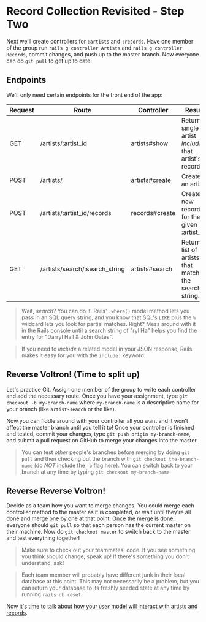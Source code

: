 # Record Collection Revisited - Step Two

Next we'll create controllers for `:artists` and `:records`. Have one member of the group run `rails g controller Artists` and `rails g controller Records`, commit changes, and push up to the master branch. Now everyone can do `git pull` to get up to date.

## Endpoints

We'll only need certain endpoints for the front end of the app:

| Request | Route | Controller | Result |
| --- | --- | --- | --- |
| GET | /artists/:artist_id | artists#show | Return a single artist *including* that artist's records. |
| POST | /artists/ | artists#create | Create an artist. |
| POST | /artists/:artist_id/records | records#create | Create a new record for the given :artist_id. |
| GET | /artists/search/:search_string | artists#search | Return a list of artists that match the search string. |

>Wait, *search*? You can do it. Rails' `.where()` model method lets you pass in an SQL query string, and you know that SQL's `LIKE` plus the `%` wildcard lets you look for partial matches. Right? Mess around with it in the Rails console until a search string of "ryl Ha" helps you find the entry for "Darryl Hall & John Oates".

>If you need to *include* a related model in your JSON response, Rails makes it easy for you with the `include:` keyword.

## Reverse Voltron! (Time to split up)

Let's practice Git. Assign one member of the group to write each controller and add the necessary route. Once you have your assignment, type `git checkout -b my-branch-name` where `my-branch-name` is a descriptive name for your branch (like `artist-search` or the like).

Now you can fiddle around with your controller all you want and it won't affect the master branch until you tell it to! Once your controller is finished and tested, commit your changes, type `git push origin my-branch-name`, and submit a pull request on GitHub to merge your changes into the master.

>You can test *other* people's branches before merging by doing `git pull` and then checking out the branch with `git checkout the-branch-name` (do *NOT* include the `-b` flag here). You can switch back to your branch at any time by typing `git checkout my-branch-name`.

## Reverse Reverse Voltron!

Decide as a team how you want to merge changes. You could merge each controller method to the master as it is completed, or wait until they're all done and merge one by one at that point. Once the merge is done, everyone should `git pull` so that each person has the current master on their machine. Now do `git checkout master` to switch back to the master and test everything together!

>Make sure to check out your teammates' code. If you see something you think should change, speak up! If there's something you don't understand, ask!

>Each team member will probably have different junk in their local database at this point. This may not necessarily be a problem, but you can return your database to its freshly seeded state at any time by running `rails db:reset`.

Now it's time to talk about [how your `User` model will interact with artists and records](StepThree.md).
